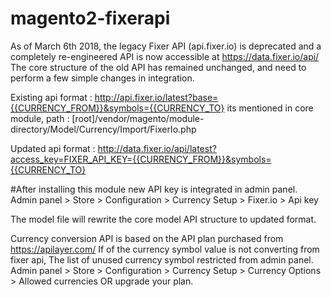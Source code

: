 # magento2-fixerapi


As of March 6th 2018, the legacy Fixer API (api.fixer.io) is deprecated and a completely re-engineered API is now 
accessible at https://data.fixer.io/api/ The core structure of the old API has remained unchanged, 
and need to perform a few simple changes in integration.

Existing api format :  http://api.fixer.io/latest?base={{CURRENCY_FROM}}&symbols={{CURRENCY_TO}
its mentioned in core module, path : [root]/vendor/magento/module-directory/Model/Currency/Import/FixerIo.php
 
Updated api format : http://data.fixer.io/api/latest?access_key=FIXER_API_KEY={{CURRENCY_FROM}}&symbols={{CURRENCY_TO}

#After installing this module new API key is integrated in admin panel. Admin panel > Store > Configuration > Currency Setup > Fixer.io > Api key


The model file will rewrite the core model API structure to updated format.

Currency conversion API is based on the API plan purchased from https://apilayer.com/ 
If of the currency symbol value is not converting from fixer api, 
The list of unused currency symbol restricted from admin panel. 
Admin panel > Store > Configuration > Currency Setup >  Currency Options > Allowed currencies OR upgrade your plan.
